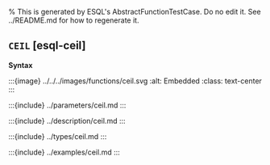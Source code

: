 % This is generated by ESQL's AbstractFunctionTestCase. Do no edit it. See ../README.md for how to regenerate it.

## `CEIL` [esql-ceil]

**Syntax**

:::{image} ../../../images/functions/ceil.svg
:alt: Embedded
:class: text-center
:::


:::{include} ../parameters/ceil.md
:::

:::{include} ../description/ceil.md
:::

:::{include} ../types/ceil.md
:::

:::{include} ../examples/ceil.md
:::
